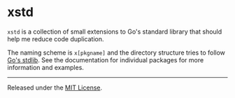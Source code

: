 # xstd

`xstd` is a collection of small extensions to Go's standard library that
should help me reduce code duplication.

The naming scheme is `x[pkgname]` and the directory structure tries to follow
[Go's stdlib](https://godocs.io/std). See the documentation for individual
packages for more information and examples.

---

Released under the [MIT License](LICENSE.md).
